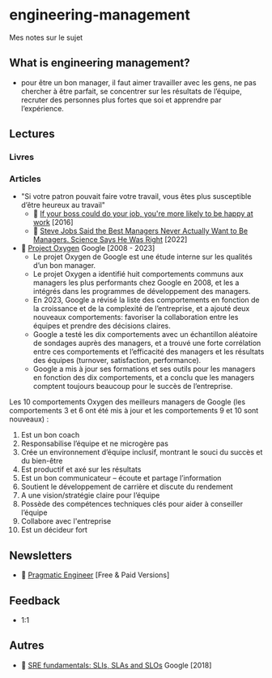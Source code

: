 # engineering-management
Mes notes sur le sujet

## What is engineering management?

- pour être un bon manager, il faut aimer travailler avec les gens, ne pas chercher à être parfait, se concentrer sur les résultats de l’équipe, recruter des personnes plus fortes que soi et apprendre par l’expérience.


## Lectures

### Livres

### Articles

- "Si votre patron pouvait faire votre travail, vous êtes plus susceptible d’être heureux au travail"
  - 📙 [If your boss could do your job, you're more likely to be happy at work](https://hbr.org/2016/12/if-your-boss-could-do-your-job-youre-more-likely-to-be-happy-at-work) [2016]
  - 📙 [Steve Jobs Said the Best Managers Never Actually Want to Be Managers. Science Says He Was Right](https://www.inc.com/jeff-haden/37-years-ago-steve-jobs-said-best-managers-never-want-to-be-a-manager-science-says-he-was-right.html) [2022]
 - 📙 [Project Oxygen](https://rework.withgoogle.com/blog/the-evolution-of-project-oxygen/) Google [2008 - 2023]
    - Le projet Oxygen de Google est une étude interne sur les qualités d’un bon manager.
    - Le projet Oxygen a identifié huit comportements communs aux managers les plus performants chez Google en 2008, et les a intégrés dans les programmes de développement des managers.
    - En 2023, Google a révisé la liste des comportements en fonction de la croissance et de la complexité de l’entreprise, et a ajouté deux nouveaux comportements: favoriser la collaboration entre les équipes et prendre des décisions claires.
    - Google a testé les dix comportements avec un échantillon aléatoire de sondages auprès des managers, et a trouvé une forte corrélation entre ces comportements et l’efficacité des managers et les résultats des équipes (turnover, satisfaction, performance).
    - Google a mis à jour ses formations et ses outils pour les managers en fonction des dix comportements, et a conclu que les managers comptent toujours beaucoup pour le succès de l’entreprise.
      
Les 10 comportements Oxygen des meilleurs managers de Google (les comportements 3 et 6 ont été mis à jour et les comportements 9 et 10 sont nouveaux) :
1. Est un bon coach
2. Responsabilise l’équipe et ne microgère pas
3. Crée un environnement d’équipe inclusif, montrant le souci du succès et du bien-être
4. Est productif et axé sur les résultats
5. Est un bon communicateur – écoute et partage l’information
6. Soutient le développement de carrière et discute du rendement
7. A une vision/stratégie claire pour l’équipe
8. Possède des compétences techniques clés pour aider à conseiller l’équipe
9. Collabore avec l'entreprise
10. Est un décideur fort

## Newsletters
- 📙 [Pragmatic Engineer](https://newsletter.pragmaticengineer.com) [Free & Paid Versions]

## Feedback

- 1:1 


## Autres
- 📙 [SRE fundamentals: SLIs, SLAs and SLOs](https://cloud.google.com/blog/products/devops-sre/sre-fundamentals-slis-slas-and-slos) Google [2018]
